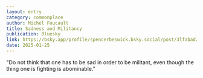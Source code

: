 ```yaml
---
layout: entry
category: commonplace
author: Michel Foucault
title: Sadness and Militancy
publication: Bluesky
link: https://bsky.app/profile/spencerbeswick.bsky.social/post/3lfabad2wck2r
date: 2025-01-25
---
```


"Do not think that one has to be sad in order to be militant, even though the thing one is fighting is abominable."
